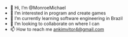 - 👋 Hi, I’m @MonroeMichael
- 👀 I’m interested in program and create games
- 🌱 I’m currently learning software engineering in Brazil
- 💞️ I’m looking to collaborate on where I can
- 📫 How to reach me ankimvitor4@gmail.com

<!---
MonroeMichael/MonroeMichael is a ✨ special ✨ repository because its `README.md` (this file) appears on your GitHub profile.
You can click the Preview link to take a look at your changes.
--->
